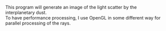 This program will generate an image of the light scatter by the interplanetary dust.<br> To have performance processing, I use OpenGL in some different way for parallel processing of the rays. 

<br>
<img href="Out.png">
